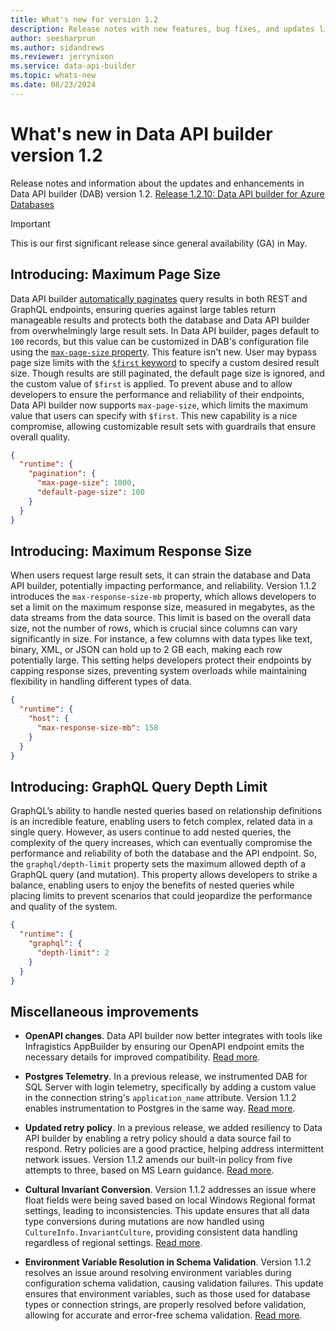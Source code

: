 ```yaml
---
title: What's new for version 1.2
description: Release notes with new features, bug fixes, and updates listed for the Data API builder version 1.2.
author: seesharprun
ms.author: sidandrews
ms.reviewer: jerrynixon
ms.service: data-api-builder
ms.topic: whats-new 
ms.date: 08/23/2024
---
```


# What's new in Data API builder version 1.2

Release notes and information about the updates and enhancements in Data API builder (DAB) version 1.2. [Release 1.2.10: Data API builder for Azure Databases](https://github.com/Azure/data-api-builder/releases/tag/v1.2.10) 

> [!IMPORTANT]
> This is our first significant release since general availability (GA) in May.

## Introducing: Maximum Page Size

Data API builder [automatically paginates](/azure/data-api-builder/reference-configuration#pagination-runtime) query results in both REST and GraphQL endpoints, ensuring queries against large tables return manageable results and protects both the database and Data API builder from overwhelmingly large result sets. In Data API builder, pages default to `100` records, but this value can be customized in DAB's configuration file using the [`max-page-size` property](/azure/data-api-builder/reference-configuration#default-page-size-pagination-runtime). This feature isn't new. User may bypass page size limits with the [`$first` keyword](/azure/data-api-builder/rest#first-and-after) to specify a custom desired result size. Though results are still paginated, the default page size is ignored, and the custom value of `$first` is applied. To prevent abuse and to allow developers to ensure the performance and reliability of their endpoints, Data API builder now supports `max-page-size`, which limits the maximum value that users can specify with `$first`. This new capability is a nice compromise, allowing customizable result sets with guardrails that ensure overall quality.

```json
{
  "runtime": {
    "pagination": {
      "max-page-size": 1000, 
      "default-page-size": 100 
    }
  }
}
```

## Introducing: Maximum Response Size

When users request large result sets, it can strain the database and Data API builder, potentially impacting performance, and reliability. Version 1.1.2 introduces the `max-response-size-mb` property, which allows developers to set a limit on the maximum response size, measured in megabytes, as the data streams from the data source. This limit is based on the overall data size, not the number of rows, which is crucial since columns can vary significantly in size. For instance, a few columns with data types like text, binary, XML, or JSON can hold up to 2 GB each, making each row potentially large. This setting helps developers protect their endpoints by capping response sizes, preventing system overloads while maintaining flexibility in handling different types of data.

```json
{
  "runtime": {
    "host": {
      "max-response-size-mb": 158 
    }
  }
}
```

## Introducing: GraphQL Query Depth Limit

GraphQL’s ability to handle nested queries based on relationship definitions is an incredible feature, enabling users to fetch complex, related data in a single query. However, as users continue to add nested queries, the complexity of the query increases, which can eventually compromise the performance and reliability of both the database and the API endpoint. So, the `graphql/depth-limit` property sets the maximum allowed depth of a GraphQL query (and mutation). This property allows developers to strike a balance, enabling users to enjoy the benefits of nested queries while placing limits to prevent scenarios that could jeopardize the performance and quality of the system.

```json
{
  "runtime": {
    "graphql": {
      "depth-limit": 2
    }
  }
}
```

## Miscellaneous improvements

- **OpenAPI changes**. Data API builder now better integrates with tools like Infragistics AppBuilder by ensuring our OpenAPI endpoint emits the necessary details for improved compatibility. [Read more](https://github.com/Azure/data-api-builder/issues/2212).

- **Postgres Telemetry**. In a previous release, we instrumented DAB for SQL Server with login telemetry, specifically by adding a custom value in the connection string's `application_name` attribute. Version 1.1.2 enables instrumentation to Postgres in the same way. [Read more](https://github.com/Azure/data-api-builder/pull/2208).

- **Updated retry policy**. In a previous release, we added resiliency to Data API builder by enabling a retry policy should a data source fail to respond. Retry policies are a good practice, helping address intermittent network issues. Version 1.1.2 amends our built-in policy from five attempts to three, based on MS Learn guidance. [Read more](https://github.com/Azure/data-api-builder/pull/2285).

- **Cultural Invariant Conversion**. Version 1.1.2 addresses an issue where float fields were being saved based on local Windows Regional format settings, leading to inconsistencies. This update ensures that all data type conversions during mutations are now handled using `CultureInfo.InvariantCulture`, providing consistent data handling regardless of regional settings. [Read more](https://github.com/Azure/data-api-builder/pull/2316).

- **Environment Variable Resolution in Schema Validation**. Version 1.1.2 resolves an issue around resolving environment variables during configuration schema validation, causing validation failures. This update ensures that environment variables, such as those used for database types or connection strings, are properly resolved before validation, allowing for accurate and error-free schema validation. [Read more](https://github.com/Azure/data-api-builder/pull/2316).
